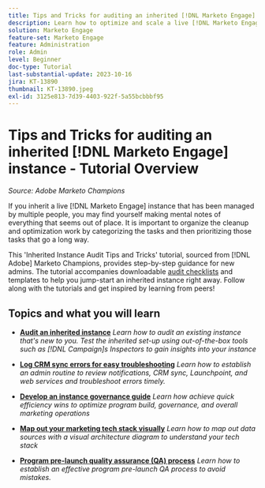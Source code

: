 ```yaml
---
title: Tips and Tricks for auditing an inherited [!DNL Marketo Engage] instance
description: Learn how to optimize and scale a live [!DNL Marketo Engage] instance that you inherited.
solution: Marketo Engage
feature-set: Marketo Engage
feature: Administration
role: Admin
level: Beginner
doc-type: Tutorial
last-substantial-update: 2023-10-16
jira: KT-13890
thumbnail: KT-13890.jpeg
exl-id: 3125e813-7d39-4403-922f-5a55bcbbbf95
---
```

# Tips and Tricks for auditing an inherited [!DNL Marketo Engage] instance - Tutorial Overview

*Source:  Adobe Marketo Champions* 

If you inherit a live [!DNL Marketo Engage] instance that has been managed by multiple people, you may find yourself making mental notes of everything that seems out of place. It is important to organize the cleanup and optimization work by categorizing the tasks and then prioritizing those tasks that go a long way.

This 'Inherited Instance Audit Tips and Tricks' tutorial, sourced from [!DNL Adobe] Marketo Champions, provides step-by-step guidance for new admins. The tutorial accompanies downloadable [audit checklists](https://experienceleague.adobe.com/docs/marketo/using/getting-started-with-marketo/inheriting-a-marketo-engage-instance/where-to-start.html) and templates to help you jump-start an inherited instance right away. Follow along with the tutorials and get inspired by learning from peers! 

## Topics and what you will learn

* **[Audit an inherited instance](/help/marketo-tutorial-inherited-instance/audit-an-inherted-instance.md)**
*Learn how to audit an existing instance that's new to you. Test the inherited set-up using out-of-the-box tools such as [!DNL Campaign]s Inspectors to gain insights into your instance*

* **[Log CRM sync errors for easy troubleshooting](/help/marketo-tutorial-inherited-instance/log-crm-sync-errors-for-easy-troubleshooting.md)**
*Learn how to establish an admin routine to review notifications, CRM sync, Launchpoint, and web services and troubleshoot errors timely.* 

* **[Develop an instance governance guide](/help/marketo-tutorial-inherited-instance/develop-an-instance-governance-guide.md)**
*Learn how achieve quick efficiency wins to optimize program build, governance, and overall marketing operations*

* **[Map out your marketing tech stack visually](/help/marketo-tutorial-inherited-instance/create-a-visual-data-flow-diagram.md)**
*Learn how to map out data sources with a visual architecture diagram to understand your tech stack*

* **[Program pre-launch quality assurance (QA) process](/help/marketo-tutorial-inherited-instance/essential-program-pre-launch-qa.md)**
*Learn how to establish an effective program pre-launch QA process to avoid mistakes.*
